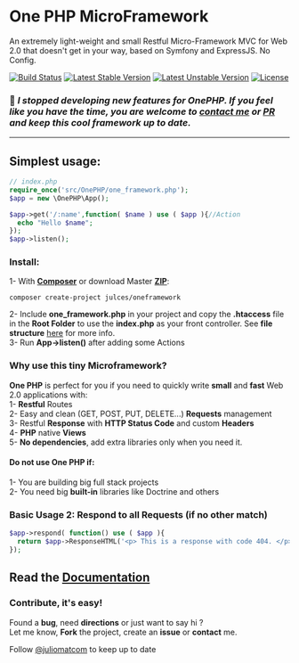 # One PHP MicroFramework
An extremely light-weight and small Restful Micro-Framework MVC for Web 2.0 that doesn't get in your way, based on Symfony and ExpressJS. No Config.

[![Build Status](https://travis-ci.org/juliomatcom/one-php-microframework.svg?branch=master)](https://travis-ci.org/juliomatcom/one-php-microframework)
[![Latest Stable Version](https://poser.pugx.org/julces/oneframework/v/stable)](https://packagist.org/packages/julces/oneframework)
[![Latest Unstable Version](https://poser.pugx.org/julces/oneframework/v/unstable)](https://packagist.org/packages/julces/oneframework)
[![License](https://poser.pugx.org/julces/oneframework/license)](https://packagist.org/packages/julces/oneframework)

### :loudspeaker: *I stopped developing new features for OnePHP. If you feel like you have the time, you are welcome to [contact me](https://twitter.com/juliomatcom) or [PR](https://github.com/juliomatcom/one-php-microframework/pulls) and keep this cool framework up to date.*
---
## Simplest usage:
```php
// index.php
require_once('src/OnePHP/one_framework.php');
$app = new \OnePHP\App();

$app->get('/:name',function( $name ) use ( $app ){//Action
  echo "Hello $name";
});
$app->listen();
```

### Install:
1- With [**Composer**](https://getcomposer.org/ "download Composer") or download Master [**ZIP**](https://github.com/juliomatcom/one-php-microframework/archive/master.zip "download One PHP Master version"):
```
composer create-project julces/oneframework
```   
2- Include **one_framework.php** in your project and copy the **.htaccess** file in the **Root Folder** to use the **index.php** as your front controller. See **file structure**  [here](docs/structure.md)  for more info.  
3- Run **App->listen()** after adding some Actions  

### Why use this tiny Microframework?
**One PHP** is perfect for you if you need to quickly write **small** and **fast** Web 2.0 applications with:   
1- **Restful** Routes   
2- Easy and clean (GET, POST, PUT, DELETE...) **Requests** management   
3- Restful **Response** with **HTTP Status Code** and custom **Headers**   
4- **PHP** native **Views**   
5- **No dependencies**, add extra libraries only when you need it.  
#### Do not use One PHP if:
1- You are building big full stack projects   
2- You need big **built-in** libraries like Doctrine and others   




### Basic Usage 2: Respond to all Requests (if no other match)
```php
$app->respond( function() use ( $app ){
  return $app->ResponseHTML('<p> This is a response with code 404. </p>', 404);
});
```

## Read the [Documentation](docs/contents.md "Documentation")

### Contribute, it's easy!
Found a **bug**, need **directions**
or just want to say hi ?    
Let me know, **Fork** the project, create an **issue** or **contact** me.   

Follow [@juliomatcom](https://twitter.com/juliomatcom    "News and updates") to keep up to date
